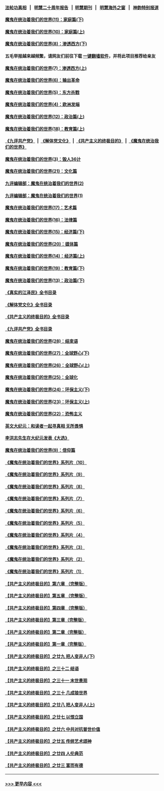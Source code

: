 #### [法轮功真相](https://github.com/gfw-breaker/truth/blob/master/README.md?t=0) &nbsp;&nbsp;|&nbsp;&nbsp; [明慧二十周年报告](https://github.com/gfw-breaker/mh-reports/blob/master/README.md?t=0) &nbsp;&nbsp;|&nbsp;&nbsp;[明慧期刊](https://github.com/gfw-breaker/mh-qikan) &nbsp;&nbsp;|&nbsp;&nbsp; [明慧海外之窗](https://github.com/gfw-breaker/mh-news/blob/master/README.md?t=0) &nbsp;&nbsp;|&nbsp;&nbsp; [神韵特别报道](https://github.com/gfw-breaker/mh-news/blob/master/shenyun.md?t=0)
#### [魔鬼在统治着我们的世界(11)：家庭篇(下)](../pages/nsc422/n10440961.md?t=12090101) 
#### [魔鬼在统治着我们的世界(10)：家庭篇(上)](../pages/nsc422/n10435448.md?t=12090101) 
#### [魔鬼在统治着我们的世界(8)：渗透西方(下)](../pages/nsc422/n10429603.md?t=12090101) 
#### 五毛举报越来越频繁，请网友们前往下载 [一键翻墙软件](https://github.com/gfw-breaker/ssr-accounts)，并将此项目推荐给亲友
#### [魔鬼在统治着我们的世界(7)：渗透西方(上)](../pages/nsc422/n10426013.md?t=12090101) 
#### [魔鬼在统治着我们的世界(6)：输出革命](../pages/nsc422/n10421536.md?t=12090101) 
#### [魔鬼在统治着我们的世界(5)：东方杀戮](../pages/nsc422/n10417707.md?t=12090101) 
#### [魔鬼在统治着我们的世界(4)：欧洲发端](../pages/nsc422/n10414890.md?t=12090101) 
#### [魔鬼在统治着我们的世界(12)：政治篇(上)](../pages/nsc422/n10444576.md?t=12090101) 
#### [魔鬼在统治着我们的世界(18)：教育篇(上)](../pages/nsc422/n10526970.md?t=12090101) 
#### [《九评共产党》](https://github.com/begood0513/9ping.md/blob/master/README.md) &nbsp;|&nbsp; [《解体党文化》](../../../../jtdwh.md/blob/master/README.md)  &nbsp;|&nbsp; [《共产主义的终极目的》](../../../../gczydzjmd.md/blob/master/README.md) &nbsp;|&nbsp; [《魔鬼在统治我们的世界》](../../../../mgztzwmdsj.md/blob/master/README.md) 
#### [魔鬼在统治着我们的世界(3)：毁人36计](../pages/nsc422/n10411583.md?t=12090101) 
#### [魔鬼在统治着我们的世界(21)：文化篇](../pages/nsc422/n10597706.md?t=12090101) 
#### [九评编辑部：魔鬼在统治着我们的世界(2)](../pages/nsc422/n10410036.md?t=12090101) 
#### [九评编辑部：魔鬼在统治着我们的世界(1)](../pages/nsc422/n10406825.md?t=12090101) 
#### [魔鬼在统治着我们的世界(17)：艺术篇](../pages/nsc422/n10499093.md?t=12090101) 
#### [魔鬼在统治着我们的世界(16)：法律篇](../pages/nsc422/n10485969.md?t=12090101) 
#### [魔鬼在统治着我们的世界(15)：经济篇(下)](../pages/nsc422/n10469975.md?t=12090101) 
#### [魔鬼在统治着我们的世界(20)：媒体篇](../pages/nsc422/n10586579.md?t=12090101) 
#### [魔鬼在统治着我们的世界(14)：经济篇(上)](../pages/nsc422/n10457370.md?t=12090101) 
#### [魔鬼在统治着我们的世界(19)：教育篇(下)](../pages/nsc422/n10564808.md?t=12090101) 
#### [魔鬼在统治着我们的世界(13)：政治篇(下)](../pages/nsc422/n10448270.md?t=12090101) 
#### [《真实的江泽民》全书目录](../pages/nsc422/n13721399.md?t=12090101) 
#### [《解体党文化》全书目录](../pages/nsc422/n13721157.md?t=12090101) 
#### [《共产主义的终极目的》全书目录](../pages/nsc422/n13721048.md?t=12090101) 
#### [《九评共产党》全书目录](../pages/nsc422/n13708085.md?t=12090101) 
#### [魔鬼在统治着我们的世界(28)：结束语](../pages/nsc422/n10936246.md?t=12090101) 
#### [魔鬼在统治着我们的世界(27)：全球野心(下)](../pages/nsc422/n10928319.md?t=12090101) 
#### [魔鬼在统治着我们的世界(26)：全球野心(上)](../pages/nsc422/n10900318.md?t=12090101) 
#### [魔鬼在统治着我们的世界(25)：全球化](../pages/nsc422/n10788205.md?t=12090101) 
#### [魔鬼在统治着我们的世界(24)：环保主义(下)](../pages/nsc422/n10695307.md?t=12090101) 
#### [魔鬼在统治着我们的世界(23)：环保主义(上)](../pages/nsc422/n10688613.md?t=12090101) 
#### [魔鬼在统治着我们的世界(22)：恐怖主义](../pages/nsc422/n10614727.md?t=12090101) 
#### [英文大纪元：和读者一起寻真相 无所畏惧](../pages/nsc422/n12542027.md?t=12090101) 
#### [李洪志先生在大纪元发表《大选》](../pages/nsc422/n12534746.md?t=12090101) 
#### [魔鬼在统治着我们的世界(9)：信仰篇](../pages/nsc422/n10432159.md?t=12090101) 
#### [《魔鬼在统治着我们的世界》系列片（10）](../pages/nsc422/n12292670.md?t=12090101) 
#### [《魔鬼在统治着我们的世界》系列片（9）](../pages/nsc422/n12290859.md?t=12090101) 
#### [《魔鬼在统治着我们的世界》系列片（8）](../pages/nsc422/n12287445.md?t=12090101) 
#### [《魔鬼在统治着我们的世界》系列片（7）](../pages/nsc422/n12283425.md?t=12090101) 
#### [《魔鬼在统治着我们的世界》系列片（6）](../pages/nsc422/n12282314.md?t=12090101) 
#### [《魔鬼在统治着我们的世界》系列片（5）](../pages/nsc422/n12281419.md?t=12090101) 
#### [《魔鬼在统治着我们的世界》系列片（4）](../pages/nsc422/n12274024.md?t=12090101) 
#### [《魔鬼在统治着我们的世界》系列片（3）](../pages/nsc422/n12271322.md?t=12090101) 
#### [《魔鬼在统治着我们的世界》系列片（2）](../pages/nsc422/n12269049.md?t=12090101) 
#### [《魔鬼在统治着我们的世界》系列片（1）](../pages/nsc422/n12267575.md?t=12090101) 
#### [【共产主义的终极目的】第六章 （完整版）](../pages/nsc422/n11428913.md?t=12090101) 
#### [【共产主义的终极目的】第五章 （完整版）](../pages/nsc422/n11428912.md?t=12090101) 
#### [【共产主义的终极目的】第四章 （完整版）](../pages/nsc422/n11428907.md?t=12090101) 
#### [【共产主义的终极目的】第三章（完整版）](../pages/nsc422/n11428848.md?t=12090101) 
#### [【共产主义的终极目的】第二章（完整版）](../pages/nsc422/n11428831.md?t=12090101) 
#### [【共产主义的终极目的】第一章（完整版）](../pages/nsc422/n11417651.md?t=12090101) 
#### [【共产主义的终极目的】之廿九 把人变非人(下)](../pages/nsc422/n11344140.md?t=12090101) 
#### [【共产主义的终极目的】之三十二 结语](../pages/nsc422/n11360535.md?t=12090101) 
#### [【共产主义的终极目的】之三十一 末世景观](../pages/nsc422/n11351129.md?t=12090101) 
#### [【共产主义的终极目的】之三十 几成狼世界](../pages/nsc422/n11348280.md?t=12090101) 
#### [【共产主义的终极目的】之廿八 把人变非人(上)](../pages/nsc422/n11340492.md?t=12090101) 
#### [【共产主义的终极目的】之廿七 以恨立国](../pages/nsc422/n11336944.md?t=12090101) 
#### [【共产主义的终极目的】之廿六 中共对抗普世价值](../pages/nsc422/n11324785.md?t=12090101) 
#### [【共产主义的终极目的】之廿五 传统艺术颂神](../pages/nsc422/n11296396.md?t=12090101) 
#### [【共产主义的终极目的】之廿四 人伦典范](../pages/nsc422/n11296397.md?t=12090101) 
#### [【共产主义的终极目的】之廿三 富而有德](../pages/nsc422/n11283598.md?t=12090101) 

----
#### [ >>> 更早内容 <<< ](../indexes/nsc422-earlier.md)
